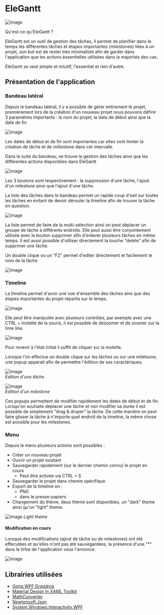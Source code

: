 # EleGantt

![image](https://user-images.githubusercontent.com/6802086/104728402-26297100-5737-11eb-95d5-e20f0aa5fda2.png)

Qu'est-ce qu'EleGantt ?

EleGantt est un outil de gestion des tâches, il permet de planifier dans le temps les différentes tâches et étapes importantes (milestones) liées à un projet, son but est de rester très minimaliste afin de garder dans l'application que les actions éssentielles utilisées dans la majortiés des cas.

EleGantt se veut simple et intuitif, l'essentiel et rien d'autre.

## Présentation de l'application

### Bandeau latéral
Depuis le bandeau latéral, il y a possible de gérer entirement le projet, premièrement lors de la création d'un nouveau projet nous pouvons définir 3 paramètres importants : le nom du projet, la date de début ainsi que la date de fin

![image](https://user-images.githubusercontent.com/6802086/104786970-b7780200-578e-11eb-8219-09c7cd68394b.png)

Les dates de début et de fin sont importantes car elles vont limiter la création de tâche et de miltestone dans cet intervalle.

Dans la suite du bandeau, se trouve la gestion des tâches ainsi que les différentes actions disponibles dans EleGantt

![image](https://user-images.githubusercontent.com/6802086/104790604-f8284900-5797-11eb-8452-90d2edde17cf.png)

Les 3 boutons sont respectivement : la suppression d'une tâche, l'ajout d'un milestone ainsi que l'ajout d'une tâche.

La liste des tâches dans le bandeau permet un rapide coup d'oeil sur toutes les tâches en évitant de devoir dérouler la timeline afin de trouver la tâche en question. 

![image](https://user-images.githubusercontent.com/6802086/104787572-1f7b1800-5790-11eb-9ac1-31a009605e84.png)

La liste permet de faire de la multi-sélection ainsi on peut déplacer un groupe de tâche à différents endroits. Elle peut aussi être conjointement utilisée avec le bouton supprimer afin d'enlever plusieurs tâches en même temps. Il est aussi possible d'utiliser directement la touche "delete" afin de supprimer une tâche.

Un double clique ou un "F2" permet d'editer directement et facilement le nom de la tâche 

![image](https://user-images.githubusercontent.com/6802086/104787770-b942c500-5790-11eb-8a19-fd430e520796.png)

### Timeline

La timeline permet d'avoir une vue d'ensemble des tâches ains que des étapes importantes du projet répartis sur le temps.

![image](https://user-images.githubusercontent.com/6802086/104788648-0cb61280-5793-11eb-9499-18edd4ada3da.png)

Elle peut être manipulée avec plusieurs contrôles, par exemple avec une CTRL + molette de la souris, il est possible de dézoomer et de zoomer sur la time line.

![image](https://user-images.githubusercontent.com/6802086/104790399-54d73400-5797-11eb-807a-c162358f7d9d.png)

Pour revenir à l'état initial il suffit de cliquer sur la molette.

Lorsque l'on effectue un double clique sur les tâches ou sur une miletsone, une popup apparait afin de permettre l'édition de ses caractériques.

![image](https://user-images.githubusercontent.com/6802086/104789345-19d40100-5795-11eb-9ca8-c5904780e17d.png)\
_Edition d'une tâche_

![image](https://user-images.githubusercontent.com/6802086/104789393-412ace00-5795-11eb-9e4e-95bc5faefe1b.png)\
_Edition d'un milestone_

Ces popups permettent de modifier rapidement les dates de début et de fin. Lorsqu'on souhaite déplacer une tâche et non modifier sa durée il est possible de simplement "drag & droper" la tâche. De cette manière on peut faire glisser la tâche à n'importe quel endroit de la timeline, la même chose est possible pour les milestones.

### Menu 

Depuis le menu plusieurs actions sont possibles :

* Créer un nouveau projet
* Ouvrir un projet existant
* Sauvegarder rapidement (sur le dernier chemin connu) le projet en cours
  * Peut être activée via CTRL + S
* Sauvegarder le projet dans chemin spécifique
* Export de la timeline en : 
  * PNG
  * dans le presse-papiers
* Changement du thème, deux thème sont disponibles, un "dark" theme ainsi qu'un "light" theme.

![image](https://user-images.githubusercontent.com/6802086/104789843-5fdd9480-5796-11eb-9419-899869b5108f.png)
_Light theme_

#### Modification en cours

Lorsque des modifications (ajout de tâche ou de milestones) ont été effecutées et qu'elles n'ont pas été sauvegardées, la présence d'une "\*" dans le tirtre de l'application vous l'annonce.

![image](https://user-images.githubusercontent.com/6802086/104790201-2d806700-5797-11eb-9160-181465a6c705.png)

## Librairies utilisées

* [Gong WPF Dragdrop](https://github.com/punker76/gong-wpf-dragdrop)
* [Material Design In XAML Toolkit](https://github.com/MaterialDesignInXAML/MaterialDesignInXamlToolkit)
* [MathConverter](https://github.com/hexinnovation/MathConverter)
* [Newtonsoft.Json](https://www.newtonsoft.com/json)
* [System.Windows.Interactivity.WPF](https://www.nuget.org/packages/System.Windows.Interactivity.WPF/)
